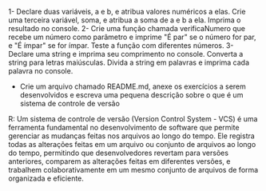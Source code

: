 1- Declare duas variáveis, a e b, e atribua valores numéricos a elas. Crie uma terceira variável, soma, e atribua a soma de a e b a ela. Imprima o resultado no console.
2- Crie uma função chamada verificaNumero que recebe um número como parâmetro e imprime "É par" se o número for par, e "É ímpar" se for ímpar. Teste a função com diferentes números.
 3- Declare uma string e imprima seu comprimento no console. Converta a string para letras maiúsculas. Divida a string em palavras e imprima cada palavra no console.

 - Crie um arquivo chamado README.md, anexe os exercícios a serem desenvolvidos e escreva uma pequena descrição sobre o que é um sistema de controle de versão

 R: Um sistema de controle de versão (Version Control System - VCS) é uma ferramenta fundamental no desenvolvimento de software que permite gerenciar as mudanças feitas nos arquivos ao longo do tempo. Ele registra todas as alterações feitas em um arquivo ou conjunto de arquivos ao longo do tempo, permitindo que desenvolvedores revertam para versões anteriores, comparem as alterações feitas em diferentes versões, e trabalhem colaborativamente em um mesmo conjunto de arquivos de forma organizada e eficiente.
